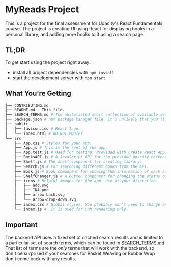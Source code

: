 # MyReads Project

This is a project for the final assessment for Udacity's React Fundamentals course. 
The project is creating UI using React for displaying books in a personal library, and adding more books to it using a search page.

## TL;DR

To get start using the project right away:

* install all project dependencies with `npm install`
* start the development server with `npm start`

## What You're Getting
```bash
├── CONTRIBUTING.md
├── README.md - This file.
├── SEARCH_TERMS.md # The whitelisted short collection of available search terms for you to use with your app.
├── package.json # npm package manager file. It's unlikely that you'll need to modify this.
├── public
│   ├── favicon.ico # React Icon.
│   └── index.html # DO NOT MODIFY
└── src
    ├── App.css # Styles for your app.
    ├── App.js # This is the root of the app.
    ├── App.test.js # Used for testing. Provided with Create React App.
    ├── BooksAPI.js # A JavaScript API for the provided Udacity backend.
    ├── Shelf.js # The shelf component for creating library.
    ├── Search.js # For searching different books from the API.
    ├── Book.js # Book component for showing the information of each book.
    ├── ShelfChanger.js # A button component for changing the status of the book.
    ├── icons # Helpful images for the app. Use at your discretion.
    │   ├── add.svg
    │   ├── INA.png
    │   ├── arrow-back.svg
    │   └── arrow-drop-down.svg
    ├── index.css # Global styles. You probably won't need to change anything here.
    └── index.js #  It is used for DOM rendering only.
```

## Important
The backend API uses a fixed set of cached search results and is limited to a particular set of search terms, which can be found in [SEARCH_TERMS.md](SEARCH_TERMS.md). That list of terms are the _only_ terms that will work with the backend, so don't be surprised if your searches for Basket Weaving or Bubble Wrap don't come back with any results.